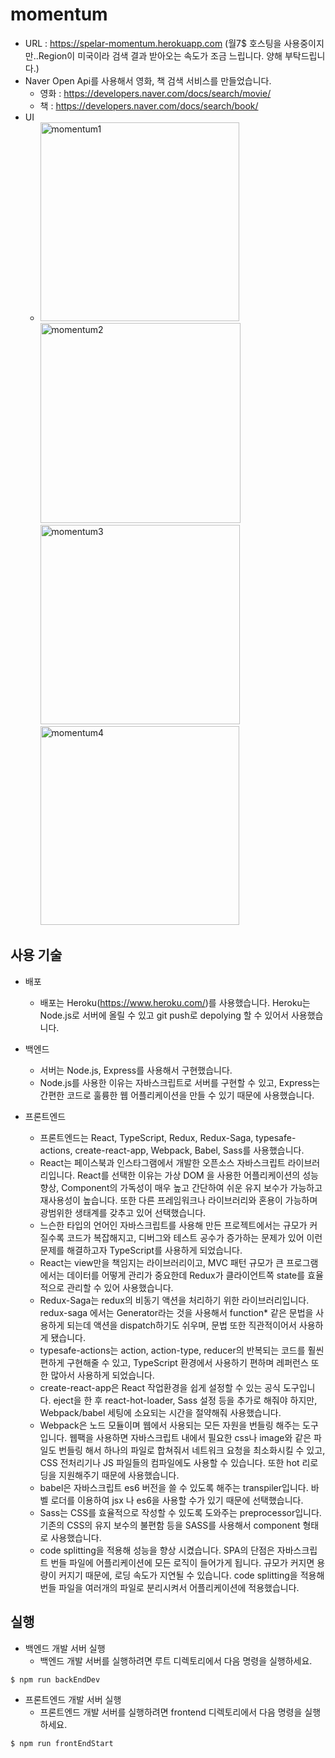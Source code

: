# momentum
* URL : https://spelar-momentum.herokuapp.com (월7$ 호스팅을 사용중이지만..Region이 미국이라 검색 결과 받아오는 속도가 조금 느립니다. 양해 부탁드립니다.)
* Naver Open Api를 사용해서 영화, 책 검색 서비스를 만들었습니다.
   * 영화 : https://developers.naver.com/docs/search/movie/
   * 책 : https://developers.naver.com/docs/search/book/
* UI
   * <img width="318" alt="momentum1" src="https://user-images.githubusercontent.com/17353901/103608568-fcb25d80-4f5e-11eb-97d1-53df81d3b819.png"><img width="320" alt="momentum2" src="https://user-images.githubusercontent.com/17353901/103608571-fe7c2100-4f5e-11eb-880a-a3855f908601.png"><img width="319" alt="momentum3" src="https://user-images.githubusercontent.com/17353901/103608574-01771180-4f5f-11eb-9837-7686fce3b503.png"><img width="318" alt="momentum4" src="https://user-images.githubusercontent.com/17353901/103608590-089e1f80-4f5f-11eb-8f7a-e400d5c70916.png">

## 사용 기술

* 배포
    * 배포는 Heroku(https://www.heroku.com/)를 사용했습니다. Heroku는 Node.js로 서버에 올릴 수 있고 git push로 depolying 할 수 있어서 사용했습니다.

* 백엔드
    * 서버는 Node.js, Express를 사용해서 구현했습니다.
    * Node.js를 사용한 이유는 자바스크립트로 서버를 구현할 수 있고, Express는 간편한 코드로 훌륭한 웹 어플리케이션을 만들 수 있기 때문에 사용했습니다.

* 프론트엔드
    * 프론트엔드는 React, TypeScript, Redux, Redux-Saga, typesafe-actions, create-react-app, Webpack, Babel, Sass를 사용했습니다.
    * React는 페이스북과 인스타그램에서 개발한 오픈소스 자바스크립트 라이브러리입니다. React를 선택한 이유는 가상 DOM 을 사용한 어플리케이션의 성능 향상, 
    Component의 가독성이 매우 높고 간단하여 쉬운 유지 보수가 가능하고 재사용성이 높습니다. 또한 다른 프레임워크나 라이브러리와 혼용이 가능하며 광범위한 생태계를 갖추고 있어 선택했습니다.
    * 느슨한 타입의 언어인 자바스크립트를 사용해 만든 프로젝트에서는 규모가 커질수록 코드가 복잡해지고, 디버그와 테스트 공수가 증가하는 문제가 있어 이런 문제를 해결하고자 TypeScript를 사용하게 되었습니다.
    * React는 view만을 책임지는 라이브러리이고, MVC 패턴 규모가 큰 프로그램에서는 데이터를 어떻게 관리가 중요한데 Redux가 클라이언트쪽 state를 효율적으로 관리할 수 있어 사용했습니다.
    * Redux-Saga는 redux의 비동기 액션을 처리하기 위한 라이브러리입니다. redux-saga 에서는 Generator라는 것을 사용해서 function* 같은 문법을 사용하게 되는데 액션을 dispatch하기도 쉬우며, 문법 또한 직관적이어서 사용하게 됐습니다.
    * typesafe-actions는 action, action-type, reducer의 반복되는 코드를 훨씬 편하게 구현해줄 수 있고, TypeScript 환경에서 사용하기 편하며 레퍼런스 또한 많아서 사용하게 되었습니다.
    * create-react-app은 React 작업환경을 쉽게 설정할 수 있는 공식 도구입니다. eject을 한 후 react-hot-loader, Sass 설정 등을 추가로 해줘야 하지만, Webpack/babel 세팅에 소요되는 시간을 절약해줘 사용했습니다.
    * Webpack은 노드 모듈이며 웹에서 사용되는 모든 자원을 번들링 해주는 도구입니다. 웹팩을 사용하면 자바스크립트 내에서 필요한 css나 image와 같은 파일도 번들링 해서 하나의 파일로 합쳐줘서 네트워크 요청을 최소화시킬 수 있고, 
    CSS 전처리기나 JS 파일들의 컴파일에도 사용할 수 있습니다. 또한 hot 리로딩을 지원해주기 때문에 사용했습니다.
    * babel은 자바스크립트 es6 버전을 쓸 수 있도록 해주는 transpiler입니다. 바벨 로더를 이용하여 jsx 나 es6을 사용할 수가 있기 때문에 선택했습니다.
    * Sass는 CSS를 효율적으로 작성할 수 있도록 도와주는 preprocessor입니다. 기존의 CSS의 유지 보수의 불편함 등을 SASS를 사용해서 component 형태로 사용했습니다.
    * code splitting을 적용해 성능을 향상 시켰습니다. SPA의 단점은 자바스크립트 번들 파일에 어플리케이션에 모든 로직이 들어가게 됩니다. 규모가 커지면 용량이 커지기 때문에, 로딩 속도가 지연될 수 있습니다. code splitting을 적용해 번들 파일을 여러개의 파일로 분리시켜서 어플리케이션에 적용했습니다.
    
## 실행

* 백엔드 개발 서버 실행
    * 백엔드 개발 서버를 실행하려면 루트 디렉토리에서 다음 명령을 실행하세요.   
```bash
$ npm run backEndDev
``` 

* 프론트엔드 개발 서버 실행
    * 프론트엔드 개발 서버를 실행하려면 frontend 디렉토리에서 다음 명령을 실행하세요.
```bash
$ npm run frontEndStart
``` 
                        

